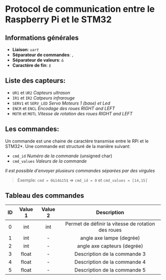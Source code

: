 # Protocol de communication entre le Raspberry Pi et le STM32

## Informations générales

* __Liaison__: _`uart`_
* __Séparateur de commandes__: _`,`_
* __Séparateur de valeurs__: _`&`_
* __Caractère de fin__: _`$`_

## Liste des capteurs:
* `UR1` et `UR2` _Capteurs ultrason_
* `IR1` et `IR2` _Catpeurs infrarouge_
* `SERV1` et `SERV_LED` _Servo Moteurs 1 (base) et Led_
* `ENCR` et `ENCL` _Encodage des roues RIGHT and LEFT_
* `MOTR` et `MOTL` _Vitesse de rotation des roues RIGHT and LEFT_

## Les commandes:

Un commande est une chaine de caractère transmise entre le RPi et le STM32*.
Une commande est structuré de la manière suivant: 

* `cmd_id` _Numéro de la commande_ (unsigned char)
* `cmd_values` _Valeurs de la commande_

_Il est possible d'envoyer plusieurs commandes séparées par des virgules_

> Exemple: `cmd = 0&14&15$` &Rightarrow; `cmd_id = 0` et `cmd_values = [14,15]`

## Tableau des commandes

| ID | Value 1 | Value 2 | Description |
| :-: | :-: | :-: | :-: |
| 0 | int | int | Permet de définir la vitesse de rotation des roues |
| 1 | int | - | angle axe lampe (degrée)|
| 2 | int | - | angle axe capteurs (degrée)|
| 3 | float | - | Description de la commande 3 |
| 4 | float | - | Description de la commande 4 |
| 5 | float | - | Description de la commande 5 |